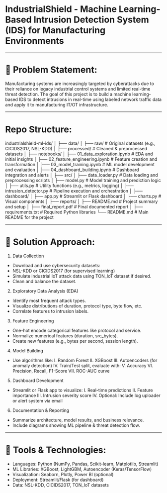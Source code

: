 # IndustrialShield - Machine Learning-Based Intrusion Detection System (IDS) for Manufacturing Environments

---------------------------------------------------------------------------------------------------------------

# 🎯 Problem Statement:
Manufacturing systems are increasingly targeted by cyberattacks due to their reliance on legacy industrial control 
systems and limited real-time threat detection. The goal of this project is to build a machine learning-based IDS 
to detect intrusions in real-time using labeled network traffic data and apply it to manufacturing IT/OT infrastructure.

---------------------------------------------------------------------------------------------------------------

# Repo Structure:
industrialshield-ml-ids/
│
├── data/
│   ├── raw/                          # Original datasets (e.g., CICIDS2017, NSL-KDD)
│   ├── processed/                    # Cleaned & preprocessed datasets
│
├── notebooks/
│   ├── 01_data_exploration.ipynb     # EDA and initial insights
│   ├── 02_feature_engineering.ipynb  # Feature creation and transformation
│   ├── 03_model_training.ipynb       # ML model development and evaluation
│   ├── 04_dashboard_building.ipynb   # Dashboard integration and alerts
│
├── src/
│   ├── data_loader.py                # Data loading and preprocessing scripts
│   ├── model.py                      # Model training and prediction logic
│   ├── utils.py                      # Utility functions (e.g., metrics, logging)
│   ├── intrusion_detector.py         # Pipeline execution and orchestration
│
├── dashboard/
│   ├── app.py                        # Streamlit or Flask dashboard
│   ├── charts.py                     # Visual components
│
├── reports/
│   ├── README.md                     # Project summary and setup
│   ├── final_report.pdf              # Final documented report
│
├── requirements.txt                 # Required Python libraries
└── README.md                        # Main README for the project


---------------------------------------------------------------------------------------------------------------

# 🧠 Solution Approach:
1. Data Collection
- Download and use cybersecurity datasets:
- NSL-KDD or CICIDS2017 (for supervised learning)
- Simulate industrial IoT attack data using TON_IoT dataset if desired.
- Clean and balance the dataset.

2. Exploratory Data Analysis (EDA)
- Identify most frequent attack types.
- Visualize distributions of duration, protocol type, byte flow, etc.
- Correlate features to intrusion labels.

3. Feature Engineering
- One-hot encode categorical features like protocol and service.
- Normalize numerical features (duration, src_bytes).
- Create new features (e.g., bytes per second, session length).

4. Model Building
- Use algorithms like:
  I. Random Forest
  II. XGBoost
  III. Autoencoders (for anomaly detection)
  IV. Train/Test split, evaluate with:
  V. Accuracy
  VI. Precision, Recall, F1-Score
  VII. ROC-AUC curve

5. Dashboard Development
- Streamlit or Flask app to visualize:
  I. Real-time predictions
  II. Feature importance
  III. Intrusion severity score
  IV. Optional: Include log uploader or alert system via email

6. Documentation & Reporting
- Summarize architecture, model results, and business relevance.
- Include diagrams showing ML pipeline & threat detection flow.

---------------------------------------------------------------------------------------------------------------

# 🔧 Tools & Technologies:
- Languages: Python (NumPy, Pandas, Scikit-learn, Matplotlib, Streamlit)
- ML Libraries: XGBoost, LightGBM, Autoencoder (Keras/TensorFlow)
- Visualization: Seaborn, Plotly, Power BI (optional)
- Deployment: Streamlit/Flask (for dashboard)
- Data: NSL-KDD, CICIDS2017, TON_IoT datasets

